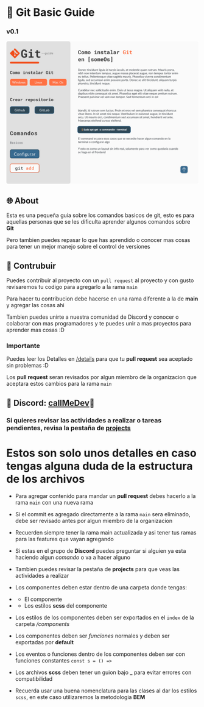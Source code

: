 # 🌿 Git Basic Guide

### v0.1

![Preview](./src/assets/views/view-4.jpg)

## 🌐 About

Esta es una pequeña guia sobre los comandos basicos de git, esto es para aquellas personas que se les dificulta aprender algunos comandos sobre **Git**

Pero tambien puedes repasar lo que has aprendido o conocer mas cosas para tener un mejor manejo sobre el control de versiones

## 🔧 Contrubuir

Puedes contribuir al proyecto con un `pull request` al proyecto y con gusto revisaremos tu codigo para agregarlo a la rama `main`

Para hacer tu contribucion debe hacerse en una rama diferente a la de **main** y agregar las cosas ahi

Tambien puedes unirte a nuestra comunidad de Discord y conocer o colaborar con mas programadores y te puedes unir a mas proyectos para aprender mas cosas :D

### Importante

Puedes leer los Detalles en [/details](./DETAILS.md) para que tu **pull request** sea aceptado sin problemas :D

Los **pull request** seran revisados por algun miembro de la organizacion que aceptara estos cambios para la rama `main`

## 🚀 Discord: [callMeDev](https://discord.gg/RTdXPfbz3K)🌟

### Si quieres revisar las actividades a realizar o tareas pendientes, revisa la pestaña de [projects](https://github.com/callMe-Dev/git-guide/projects/1)

# Estos son solo unos detalles en caso tengas alguna duda de la estructura de los archivos

- Para agregar contenido para mandar un **pull request** debes hacerlo a la rama `main` con una nueva rama

- Si el commit es agregado directamente a la rama `main` sera eliminado, debe ser revisado antes por algun miembro de la organizacion

- Recuerden siempre tener la rama main actualizada y asi tener tus ramas para las features que vayan agregando

- Si estas en el grupo de **Discord** puedes preguntar si alguien ya esta haciendo algun _comando_ o va a hacer alguno

- Tambien puedes revisar la pestaña de **projects** para que veas las actividades a realizar

- Los componentes deben estar dentro de una carpeta donde tengas:
- - El componente
- - Los estilos **scss** del componente

- Los estilos de los componentes deben ser exportados en el `index` de la carpeta _/components_

- Los componentes deben ser _funciones_ normales y deben ser exportadas por **default**

- Los eventos o funciones dentro de los componentes
  deben ser con funciones constantes `const s = () =>`

- Los archivos **scss** deben tener un guion bajo **\_** para evitar errores con compatibilidad

- Recuerda usar una buena nomenclatura para las clases al dar los estilos `scss`, en este caso utilizaremos la metodologia **BEM**
